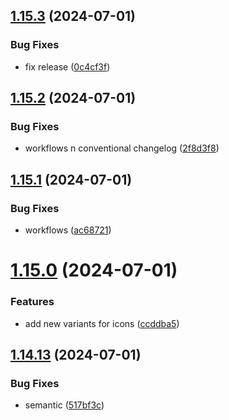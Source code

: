 ## [1.15.3](https://github.com/hattaalfaritzy/hzy-ui/compare/v1.15.2...v1.15.3) (2024-07-01)


### Bug Fixes

* fix release ([0c4cf3f](https://github.com/hattaalfaritzy/hzy-ui/commit/0c4cf3f994bd0005079f55659995e05b8fc3f173))



## [1.15.2](https://github.com/hattaalfaritzy/hzy-ui/compare/v1.15.1...v1.15.2) (2024-07-01)


### Bug Fixes

* workflows n conventional changelog ([2f8d3f8](https://github.com/hattaalfaritzy/hzy-ui/commit/2f8d3f82e14c1e7ec7e92745c716ee114b713c2b))



## [1.15.1](https://github.com/hattaalfaritzy/hzy-ui/compare/v1.15.0...v1.15.1) (2024-07-01)


### Bug Fixes

* workflows ([ac68721](https://github.com/hattaalfaritzy/hzy-ui/commit/ac6872133189f5d24c52272d65a8874f862b23c3))



# [1.15.0](https://github.com/hattaalfaritzy/hzy-ui/compare/v1.14.13...v1.15.0) (2024-07-01)


### Features

* add new variants for icons ([ccddba5](https://github.com/hattaalfaritzy/hzy-ui/commit/ccddba5c3540a707181d139cff7b2bc579d5fed5))



## [1.14.13](https://github.com/hattaalfaritzy/hzy-ui/compare/v1.14.12...v1.14.13) (2024-07-01)


### Bug Fixes

* semantic ([517bf3c](https://github.com/hattaalfaritzy/hzy-ui/commit/517bf3c32694161d1fd9f95aa0f67c0094a70ed2))



